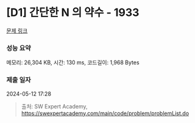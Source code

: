 # [D1] 간단한 N 의 약수 - 1933 

[문제 링크](https://swexpertacademy.com/main/code/problem/problemDetail.do?contestProbId=AV5PhcWaAKIDFAUq) 

### 성능 요약

메모리: 26,304 KB, 시간: 130 ms, 코드길이: 1,968 Bytes

### 제출 일자

2024-05-12 17:28



> 출처: SW Expert Academy, https://swexpertacademy.com/main/code/problem/problemList.do